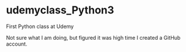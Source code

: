 # udemyclass_Python3
First Python class at Udemy

Not sure what I am doing, but figured it was high time I created a GitHub account.
